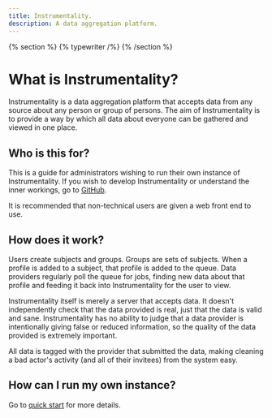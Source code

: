 ```yaml
---
title: Instrumentality.
description: A data aggregation platform.
---
```


{% section %}
{% typewriter /%}
{% /section %}

# What is Instrumentality?

Instrumentality is a data aggregation platform that accepts data from any source about any person or group of persons. The aim of Instrumentality is to provide a way by which all data about everyone can be gathered and viewed in one place.

## Who is this for?

This is a guide for administrators wishing to run their own instance of Instrumentality. If you wish to develop Instrumentality or understand the inner workings, go to [GitHub](https://github.com/berserksystems/instrumentality).

It is recommended that non-technical users are given a web front end to use.

## How does it work?

Users create subjects and groups. Groups are sets of subjects. When a profile is added to a subject, that profile is added to the queue. Data providers regularly poll the queue for jobs, finding new data about that profile and feeding it back into Instrumentality for the user to view.

Instrumentality itself is merely a server that accepts data. It doesn't independently check that the data provided is real, just that the data is valid and sane. Instrumentality has no ability to judge that a data provider is intentionally giving false or reduced information, so the quality of the data provided is extremely important. 

All data is tagged with the provider that submitted the data, making cleaning a bad actor's activity (and all of their invitees) from the system easy.

## How can I run my own instance?

Go to [quick start](docs/quick_start) for more details.